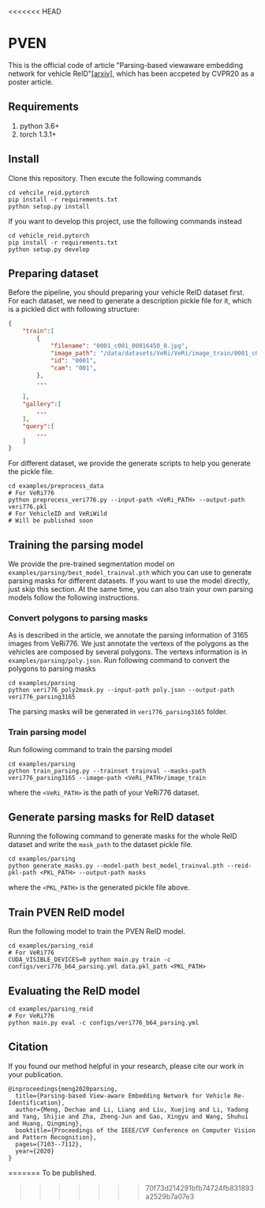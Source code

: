 <<<<<<< HEAD
# PVEN
This is the official code of article "Parsing-based viewaware embedding network for vehicle ReID"[[arxiv]](https://arxiv.org/abs/2004.05021), which has been accpeted by CVPR20 as a poster article.

## Requirements
1. python 3.6+
2. torch 1.3.1+

## Install
Clone this repository. Then excute the following commands
```
cd vehcile_reid.pytorch
pip install -r requirements.txt
python setup.py install
```

If you want to develop this project, use the following commands instead
```
cd vehicle_reid.pytorch
pip install -r requirements.txt
python setup.py develop
```

## Preparing dataset
Before the pipeline, you should preparing your vehicle ReID dataset first.
For each dataset, we need to generate a description pickle file for it, which is a pickled dict with following structure:
```json
{
    "train":[
        {
            "filename": "0001_c001_00016450_0.jpg",
            "image_path": "/data/datasets/VeRi/VeRi/image_train/0001_c001_00016450_0.jpg",
            "id": "0001",
            "cam": "001",
        },
        ...

    ],
    "gallery":[
        ...
    ],
    "query":[
        ...
    ]
}
```
For different dataset, we provide the generate scripts to help you generate the pickle file.
```shell
cd examples/preprocess_data
# For VeRi776
python preprocess_veri776.py --input-path <VeRi_PATH> --output-path veri776.pkl
# For VehicleID and VeRiWild
# Will be published soon
```


## Training the parsing model
We provide the pre-trained segmentation model on `examples/parsing/best_model_trainval.pth` which you can use to generate parsing masks for different datasets. 
If you want to use the model directly, just skip this section.
At the same time, you can also train your own parsing models follow the following instructions.

### Convert polygons to parsing masks
As is described in the article, we annotate the parsing information of 3165 images from VeRi776. 
We just annotate the vertexs of the polygons as the vehicles are composed by several polygons.
The vertexs information is in `examples/parsing/poly.json`.
Run following command to convert the polygons to parsing masks
```
cd examples/parsing
python veri776_poly2mask.py --input-path poly.json --output-path veri776_parsing3165
```
The parsing masks will be generated in `veri776_parsing3165` folder.

### Train parsing model

Run following command to train the parsing model
```
cd examples/parsing
python train_parsing.py --trainset trainval --masks-path veri776_parsing3165 --image-path <VeRi_PATH>/image_train
```
where the `<VeRi_PATH>` is the path of your VeRi776 dataset.

## Generate parsing masks for ReID dataset
Running the following command to generate masks for the whole ReID dataset and write the `mask_path` to the dataset pickle file. 
```
cd examples/parsing
python generate_masks.py --model-path best_model_trainval.pth --reid-pkl-path <PKL_PATH> --output-path masks
```
where the `<PKL_PATH>` is the generated pickle file above. 

## Train PVEN ReID model
Run the following model to train the PVEN ReID model.
```shell
cd examples/parsing_reid
# For VeRi776
CUDA_VISIBLE_DEVICES=0 python main.py train -c configs/veri776_b64_parsing.yml data.pkl_path <PKL_PATH>
```

## Evaluating the ReID model
```shell
cd examples/parsing_reid
# For VeRi776
python main.py eval -c configs/veri776_b64_parsing.yml
```

## Citation
If you found our method helpful in your research, please cite our work in your publication. 
```shell
@inproceedings{meng2020parsing,
  title={Parsing-based View-aware Embedding Network for Vehicle Re-Identification},
  author={Meng, Dechao and Li, Liang and Liu, Xuejing and Li, Yadong and Yang, Shijie and Zha, Zheng-Jun and Gao, Xingyu and Wang, Shuhui and Huang, Qingming},
  booktitle={Proceedings of the IEEE/CVF Conference on Computer Vision and Pattern Recognition},
  pages={7103--7112},
  year={2020}
}
```
=======
To be published.
>>>>>>> 70f73d214291bfb74724fb831893a2529b7a07e3
